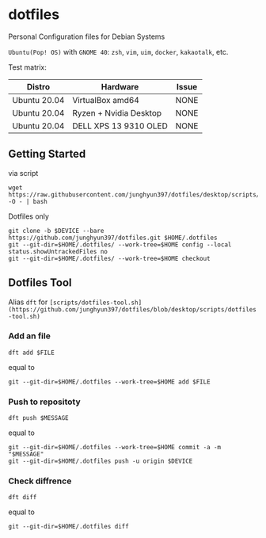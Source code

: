 # dotfiles
Personal Configuration files for Debian Systems


``Ubuntu(Pop! OS)`` with ``GNOME 40``: ``zsh``, ``vim``, ``uim``, ``docker``, ``kakaotalk``, etc.


Test matrix:

| Distro | Hardware | Issue |
| ------ | -------- | ----- |
| Ubuntu 20.04 | VirtualBox amd64 | NONE |
| Ubuntu 20.04 | Ryzen + Nvidia Desktop | NONE |
| Ubuntu 20.04 | DELL XPS 13 9310 OLED | NONE |

## Getting Started

via script

```shell
wget https://raw.githubusercontent.com/junghyun397/dotfiles/desktop/scripts/setup/setup.sh -O - | bash
```

Dotfiles only

```shell
git clone -b $DEVICE --bare https://github.com/junghyun397/dotfiles.git $HOME/.dotfiles
git --git-dir=$HOME/.dotfiles/ --work-tree=$HOME config --local status.showUntrackedFiles no
git --git-dir=$HOME/.dotfiles/ --work-tree=$HOME checkout
```

## Dotfiles Tool

Alias ``dft`` for ``[scripts/dotfiles-tool.sh](https://github.com/junghyun397/dotfiles/blob/desktop/scripts/dotfiles-tool.sh)``

### Add an file

```shell
dft add $FILE 
```

equal to

```shell
git --git-dir=$HOME/.dotfiles --work-tree=$HOME add $FILE
```

### Push to repositoty

```shell
dft push $MESSAGE
```

equal to

```shell
git --git-dir=$HOME/.dotfiles --work-tree=$HOME commit -a -m "$MESSAGE"
git --git-dir=$HOME/.dotfiles push -u origin $DEVICE

```

### Check diffrence

```shell
dft diff
```

equal to

```shell
git --git-dir=$HOME/.dotfiles diff
```
